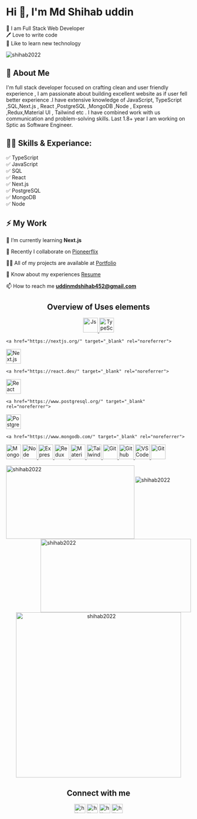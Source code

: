 <h1 align="left">Hi 👋, I'm Md Shihab uddin</h1>
<!-- <h3 align="center"> I am passionate about building excellent website as if user fell better experience .</h3> -->
<p>
👑 I am Full Stack Web Developer <br> 
🖊️ Love to write code <br> 
🎤 Like to learn new technology </p> 

<p align="left"> <img src="https://komarev.com/ghpvc/?username=shihab2022&label=Profile%20views&color=0e75b6&style=flat" alt="shihab2022" /> </p>

<h2>🚀 About Me</h2> 
<p>I'm full stack developer focused on crafting clean and user friendly experience , I am passionate about building excellent website as if user fell better experience .I have extensive knowledge of  JavaScript, TypeScript ,SQL,Next.js , React ,PostgreSQL ,MongoDB ,Node , Express ,Redux,Material UI , Tailwind etc . I have combined work with us communication and problem-solving skills. Last 1.8+ year I am working on Sptic as Software Engineer. </p>

## 👨‍💻 Skills & Experiance: 
✅ TypeScript <br> 
✅ JavaScript <br>
✅ SQL <br>
✅ React <br>
✅ Next.js  <br>
✅  PostgreSQL <br>
✅  MongoDB <br>
✅  Node <br>



<h2> ⚡ My Work</h2> 

🌱 I’m currently learning **Next.js**

👯 Recently I collaborate on [Pioneerflix](https://pioneerflix.firebaseapp.com/)

👨‍💻 All of my projects are available at [Portfolio](https://shihab-uddin-48ccf.web.app/)

📄 Know about my experiences [Resume](https://drive.google.com/file/d/1AVhEON4sZzX5oolg1_bFzqEQ80Ew5S8D/view?usp=sharing)
 
📫 How to reach me **uddinmdshihab452@gmail.com**



<h2 align="center">Overview of Uses elements</h3>
<p align="center">
 <a href="https://www.w3schools.com/js/" target="_blank" rel="noreferrer"> 
  <img src="https://user-images.githubusercontent.com/25181517/117447155-6a868a00-af3d-11eb-9cfe-245df15c9f3f.png" alt="Js" width="40" height="40"/>
  </a>
  
   <a href="https://www.typescriptlang.org/" target="_blank" rel="noreferrer"> 
  <img src="https://user-images.githubusercontent.com/25181517/183890598-19a0ac2d-e88a-4005-a8df-1ee36782fde1.png" alt="TypeScript" width="40" height="40"/>
  </a>
  
  
    <a href="https://nextjs.org/" target="_blank" rel="noreferrer"> 
  <img src="https://github.com/marwin1991/profile-technology-icons/assets/136815194/5f8c622c-c217-4649-b0a9-7e0ee24bd704" alt="Next.js" width="40" height="40"/>
  </a>
  
    <a href="https://react.dev/" target="_blank" rel="noreferrer"> 
  <img src="https://user-images.githubusercontent.com/25181517/183897015-94a058a6-b86e-4e42-a37f-bf92061753e5.png" alt="React" width="40" height="40"/>
  </a>
  
    <a href="https://www.postgresql.org/" target="_blank" rel="noreferrer"> 
  <img src="https://user-images.githubusercontent.com/25181517/117208740-bfb78400-adf5-11eb-97bb-09072b6bedfc.png" alt="PostgreSQL" width="40" height="40"/>
  </a>
  
    <a href="https://www.mongodb.com/" target="_blank" rel="noreferrer"> 
  <img src="https://user-images.githubusercontent.com/25181517/182884177-d48a8579-2cd0-447a-b9a6-ffc7cb02560e.png" alt="MongoDB " width="40" height="40"/>
  </a>
  
   <a href="https://nodejs.org/en" target="_blank" rel="noreferrer"> 
  <img src="https://user-images.githubusercontent.com/25181517/183568594-85e280a7-0d7e-4d1a-9028-c8c2209e073c.png" alt="Node" width="40" height="40"/>
  </a>
  
  <a href="https://expressjs.com/" target="_blank" rel="noreferrer"> 
  <img src="https://user-images.githubusercontent.com/25181517/183859966-a3462d8d-1bc7-4880-b353-e2cbed900ed6.png" alt="Express  " width="40" height="40"/>
  </a>
  
  <a href="https://expressjs.com/" target="_blank" rel="noreferrer"> 
  <img src="https://user-images.githubusercontent.com/25181517/187896150-cc1dcb12-d490-445c-8e4d-1275cd2388d6.png" alt="Redux " width="40" height="40"/>
  </a>
  <a href="https://mui.com/material-ui/" target="_blank" rel="noreferrer"> 
  <img src="https://user-images.githubusercontent.com/25181517/189716630-fe6c084c-6c66-43af-aa49-64c8aea4a5c2.png" alt="Material UI " width="40" height="40"/>
  </a>
  <a href="https://tailwindcss.com/" target="_blank" rel="noreferrer"> 
  <img src="https://user-images.githubusercontent.com/25181517/202896760-337261ed-ee92-4979-84c4-d4b829c7355d.png" alt="Tailwind " width="40" height="40"/>
  </a>
  
  <a href="https://git-scm.com/" target="_blank" rel="noreferrer"> 
  <img src="https://user-images.githubusercontent.com/25181517/192108372-f71d70ac-7ae6-4c0d-8395-51d8870c2ef0.png" alt="Git" width="40" height="40"/>
  </a>
  
   <a href="https://github.com/" target="_blank" rel="noreferrer"> 
  <img src="https://user-images.githubusercontent.com/25181517/192108374-8da61ba1-99ec-41d7-80b8-fb2f7c0a4948.png" alt="Github" width="40" height="40"/>
  </a>
  
  
   <a href="https://code.visualstudio.com/" target="_blank" rel="noreferrer"> 
  <img src="https://user-images.githubusercontent.com/25181517/192108891-d86b6220-e232-423a-bf5f-90903e6887c3.png" alt="VS Code" width="40" height="40"/>
  </a>
  
   <a href="https://git-scm.com/" target="_blank" rel="noreferrer"> 
  <img src="https://user-images.githubusercontent.com/25181517/192108372-f71d70ac-7ae6-4c0d-8395-51d8870c2ef0.png" alt="Git" width="40" height="40"/>
  </a>
 </p>


<p><img width="350" height="200" align="left"  src="https://github-readme-stats.vercel.app/api/top-langs?username=shihab2022&show_icons=true&locale=en&layout=compact" alt="shihab2022" /></p>
<p>&nbsp;<img width="410" height="200" align="right" src="https://github-readme-stats.vercel.app/api?username=shihab2022&show_icons=true&locale=en" alt="shihab2022" /></p>
<!-- contribution graph.... -->
<p><img src="https://activity-graph.herokuapp.com/graph?username=shihab2022" alt="shihab2022" /><p/>
<p align="center"><img width="450" align="center" src="https://github-readme-streak-stats.herokuapp.com/?user=shihab2022&" alt="shihab2022" /></p>


<h2 align="center">Connect with me</h3>
<p align="center">
<a href="https://www.linkedin.com/in/shihab-uddin-4b6369241/" target="blank"><img align="center" src="https://raw.githubusercontent.com/rahuldkjain/github-profile-readme-generator/master/src/images/icons/Social/linked-in-alt.svg" alt="https://www.linkedin.com/in/shihab-uddin-4b6369241/" height="25" width="30" /></a>
<a href="https://www.facebook.com/mdshihab.uddin.92372446" target="blank"><img align="center" src="https://raw.githubusercontent.com/rahuldkjain/github-profile-readme-generator/master/src/images/icons/Social/facebook.svg" alt="https://www.facebook.com/mdshihab.uddin.92372446" height="25" width="30" /></a>
 <a href="https://www.facebook.com/mdshihab.uddin.92372446" target="blank"><img align="center" src="https://raw.githubusercontent.com/rahuldkjain/github-profile-readme-generator/master/src/images/icons/Social/twitter.svg" alt="https://www.facebook.com/mdshihab.uddin.92372446" height="25" width="30" /></a>
<a href="https://www.linkedin.com/in/shihab-uddin-4b6369241/" target="blank"><img align="center" src="https://raw.githubusercontent.com/rahuldkjain/github-profile-readme-generator/master/src/images/icons/Social/instagram.svg" alt="https://linkedin.com/in/https://www.linkedin.com/in/shihab-uddin-4b6369241/" height="25" width="30" /></a>
</p>




